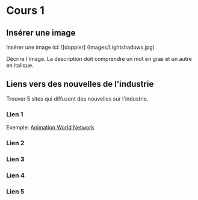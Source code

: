 # Cours 1
## Insérer une image
Insérer une image ici: 
![doppler] (Images/Lightshadows.jpg)

Décrire l'image. La description doit comprendre un mot en gras et un autre en italique. 

## Liens vers des nouvelles de l'industrie
Trouver 5 sites qui diffusent des nouvelles sur l'industrie.

### Lien 1 
Exemple: [Animation World Network](https://www.awn.com/)

### Lien 2 


### Lien 3 


### Lien 4 


### Lien 5 
